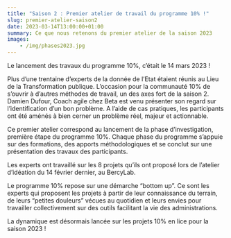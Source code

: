 ```yaml
---
title: "Saison 2 : Premier atelier de travail du programme 10% !"
slug: premier-atelier-saison2
date: 2023-03-14T13:00:00+01:00
summary: Ce que nous retenons du premier atelier de la saison 2023
images: 
    - /img/phases2023.jpg
---
```


Le lancement des travaux du programme 10%, c’était le 14 mars 2023 !

Plus d’une trentaine d’experts de la donnée de l’Etat étaient réunis au Lieu de la Transformation publique.
L’occasion pour la communauté 10% de s’ouvrir à d’autres méthodes de travail, un des axes fort de la saison 2. Damien Dufour, Coach agile chez Beta est venu présenter son regard sur l’identification d’un bon problème. A l’aide de cas pratiques, les participants ont été aménés à bien cerner un problème réel, majeur et actionnable.

Ce premier atelier correspond au lancement de la phase d’investigation, première étape du programme 10%. Chaque phase du programme s’appuie sur des formations, des apports méthodologiques et se conclut sur une présentation des travaux des participants.

Les experts ont travaillé sur les 8 projets qu’ils ont proposé lors de l’atelier d’idéation du 14 février dernier, au BercyLab.

Le programme 10% repose sur une démarche “bottom up”. Ce sont les experts qui proposent les projets à partir de leur connaissance du terrain, de leurs “petites douleurs” vécues au quotidien et leurs envies pour travailler collectivement sur des outils facilitant la vie des administrations.

La dynamique est désormais lancée sur les projets 10% en lice pour la saison 2023 !